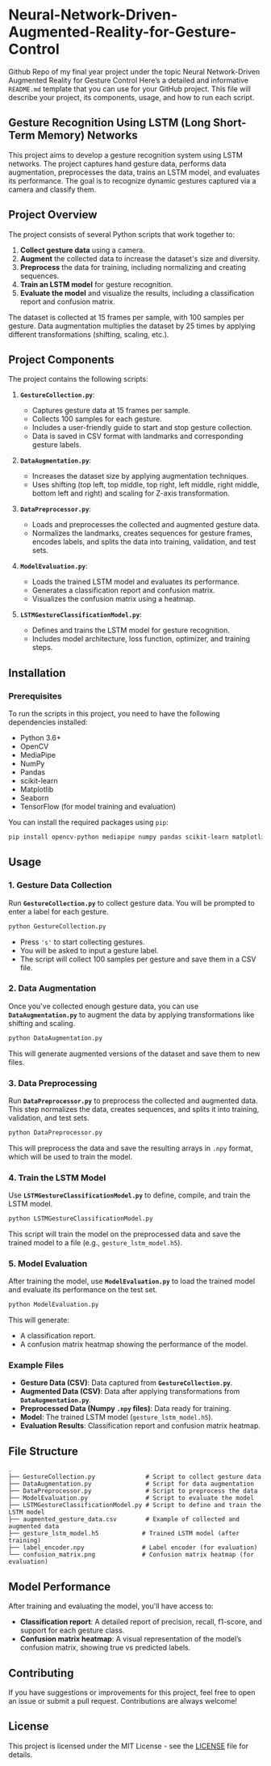 # Neural-Network-Driven-Augmented-Reality-for-Gesture-Control
Github Repo of my final year project under the topic Neural Network-Driven Augmented Reality for Gesture Control
Here’s a detailed and informative `README.md` template that you can use for your GitHub project. This file will describe your project, its components, usage, and how to run each script.

## Gesture Recognition Using LSTM (Long Short-Term Memory) Networks

This project aims to develop a gesture recognition system using LSTM networks. The project captures hand gesture data, performs data augmentation, preprocesses the data, trains an LSTM model, and evaluates its performance. The goal is to recognize dynamic gestures captured via a camera and classify them.

## Project Overview

The project consists of several Python scripts that work together to:

1. **Collect gesture data** using a camera.
2. **Augment** the collected data to increase the dataset's size and diversity.
3. **Preprocess** the data for training, including normalizing and creating sequences.
4. **Train an LSTM model** for gesture recognition.
5. **Evaluate the model** and visualize the results, including a classification report and confusion matrix.

The dataset is collected at 15 frames per sample, with 100 samples per gesture. Data augmentation multiplies the dataset by 25 times by applying different transformations (shifting, scaling, etc.).

## Project Components

The project contains the following scripts:

1. **`GestureCollection.py`**: 
    - Captures gesture data at 15 frames per sample.
    - Collects 100 samples for each gesture.
    - Includes a user-friendly guide to start and stop gesture collection.
    - Data is saved in CSV format with landmarks and corresponding gesture labels.

2. **`DataAugmentation.py`**: 
    - Increases the dataset size by applying augmentation techniques.
    - Uses shifting (top left, top middle, top right, left middle, right middle, bottom left and right) and scaling for Z-axis transformation.

3. **`DataPreprocessor.py`**: 
    - Loads and preprocesses the collected and augmented gesture data.
    - Normalizes the landmarks, creates sequences for gesture frames, encodes labels, and splits the data into training, validation, and test sets.

4. **`ModelEvaluation.py`**: 
    - Loads the trained LSTM model and evaluates its performance.
    - Generates a classification report and confusion matrix.
    - Visualizes the confusion matrix using a heatmap.

5. **`LSTMGestureClassificationModel.py`**: 
    - Defines and trains the LSTM model for gesture recognition.
    - Includes model architecture, loss function, optimizer, and training steps.
  
## Installation

### Prerequisites

To run the scripts in this project, you need to have the following dependencies installed:

- Python 3.6+
- OpenCV
- MediaPipe
- NumPy
- Pandas
- scikit-learn
- Matplotlib
- Seaborn
- TensorFlow (for model training and evaluation)

You can install the required packages using `pip`:

```bash
pip install opencv-python mediapipe numpy pandas scikit-learn matplotlib seaborn tensorflow
```

## Usage

### 1. Gesture Data Collection

Run **`GestureCollection.py`** to collect gesture data. You will be prompted to enter a label for each gesture.

```bash
python GestureCollection.py
```

- Press `'s'` to start collecting gestures.
- You will be asked to input a gesture label.
- The script will collect 100 samples per gesture and save them in a CSV file.

### 2. Data Augmentation

Once you've collected enough gesture data, you can use **`DataAugmentation.py`** to augment the data by applying transformations like shifting and scaling.

```bash
python DataAugmentation.py
```

This will generate augmented versions of the dataset and save them to new files.

### 3. Data Preprocessing

Run **`DataPreprocessor.py`** to preprocess the collected and augmented data. This step normalizes the data, creates sequences, and splits it into training, validation, and test sets.

```bash
python DataPreprocessor.py
```

This will preprocess the data and save the resulting arrays in `.npy` format, which will be used to train the model.

### 4. Train the LSTM Model

Use **`LSTMGestureClassificationModel.py`** to define, compile, and train the LSTM model.

```bash
python LSTMGestureClassificationModel.py
```

This script will train the model on the preprocessed data and save the trained model to a file (e.g., `gesture_lstm_model.h5`).

### 5. Model Evaluation

After training the model, use **`ModelEvaluation.py`** to load the trained model and evaluate its performance on the test set.

```bash
python ModelEvaluation.py
```

This will generate:
- A classification report.
- A confusion matrix heatmap showing the performance of the model.

### Example Files

- **Gesture Data (CSV)**: Data captured from **`GestureCollection.py`**.
- **Augmented Data (CSV)**: Data after applying transformations from **`DataAugmentation.py`**.
- **Preprocessed Data (Numpy `.npy` files)**: Data ready for training.
- **Model**: The trained LSTM model (`gesture_lstm_model.h5`).
- **Evaluation Results**: Classification report and confusion matrix heatmap.

## File Structure

```
.
├── GestureCollection.py              # Script to collect gesture data
├── DataAugmentation.py               # Script for data augmentation
├── DataPreprocessor.py               # Script to preprocess the data
├── ModelEvaluation.py                # Script to evaluate the model
├── LSTMGestureClassificationModel.py # Script to define and train the LSTM model
├── augmented_gesture_data.csv        # Example of collected and augmented data
├── gesture_lstm_model.h5            # Trained LSTM model (after training)
├── label_encoder.npy                # Label encoder (for evaluation)
└── confusion_matrix.png             # Confusion matrix heatmap (for evaluation)
```

## Model Performance

After training and evaluating the model, you'll have access to:
- **Classification report**: A detailed report of precision, recall, f1-score, and support for each gesture class.
- **Confusion matrix heatmap**: A visual representation of the model’s confusion matrix, showing true vs predicted labels.

## Contributing

If you have suggestions or improvements for this project, feel free to open an issue or submit a pull request. Contributions are always welcome!

## License

This project is licensed under the MIT License - see the [LICENSE](LICENSE) file for details.
